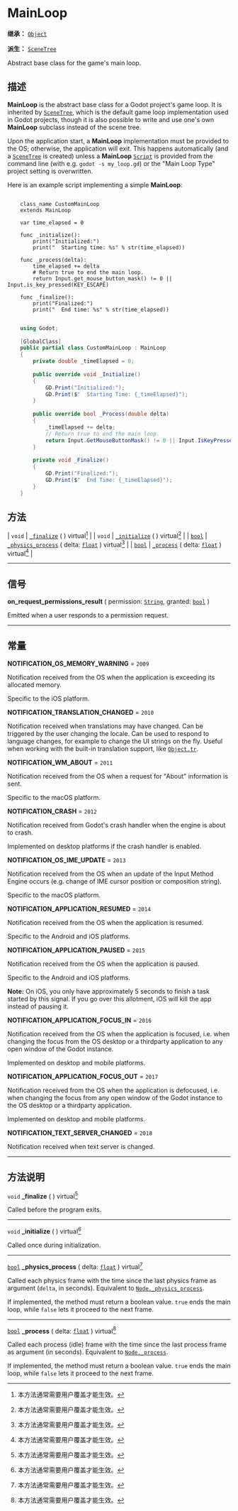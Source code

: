 <!-- ⚠ 请勿编辑本文件 ⚠ -->
<!-- 本文档使用脚本从 WeDot 引擎源码仓库生成。 -->
<!-- 生成脚本：https://github.com/WeDot-Engine/WeDot/tree/4.3/doc/tools/make_md.py； -->
<!-- 原文件：https://github.com/WeDot-Engine/WeDot/tree/4.3/doc/classes/MainLoop.xml。 -->

<div id="_class_mainloop"></div>

# MainLoop

**继承：** [`Object`](class_object.md)

**派生：** [`SceneTree`](class_scenetree.md)

Abstract base class for the game's main loop.

## 描述

**MainLoop** is the abstract base class for a Godot project's game loop. It is inherited by [`SceneTree`](class_scenetree.md), which is the default game loop implementation used in Godot projects, though it is also possible to write and use one's own **MainLoop** subclass instead of the scene tree.

Upon the application start, a **MainLoop** implementation must be provided to the OS; otherwise, the application will exit. This happens automatically (and a [`SceneTree`](class_scenetree.md) is created) unless a **MainLoop** [`Script`](class_script.md) is provided from the command line (with e.g. `godot -s my_loop.gd`) or the "Main Loop Type" project setting is overwritten.

Here is an example script implementing a simple **MainLoop**:



```gdscript

    class_name CustomMainLoop
    extends MainLoop
    
    var time_elapsed = 0
    
    func _initialize():
        print("Initialized:")
        print("  Starting time: %s" % str(time_elapsed))
    
    func _process(delta):
        time_elapsed += delta
        # Return true to end the main loop.
        return Input.get_mouse_button_mask() != 0 || Input.is_key_pressed(KEY_ESCAPE)
    
    func _finalize():
        print("Finalized:")
        print("  End time: %s" % str(time_elapsed))
```

```csharp

    using Godot;
    
    [GlobalClass]
    public partial class CustomMainLoop : MainLoop
    {
        private double _timeElapsed = 0;
    
        public override void _Initialize()
        {
            GD.Print("Initialized:");
            GD.Print($"  Starting Time: {_timeElapsed}");
        }
    
        public override bool _Process(double delta)
        {
            _timeElapsed += delta;
            // Return true to end the main loop.
            return Input.GetMouseButtonMask() != 0 || Input.IsKeyPressed(Key.Escape);
        }
    
        private void _Finalize()
        {
            GD.Print("Finalized:");
            GD.Print($"  End Time: {_timeElapsed}");
        }
    }
```







## 方法

| `void`                  | [`_finalize`](#class_mainloop_private_method__finalize) ( ) virtual[^virtual]                                                |
| `void`                  | [`_initialize`](#class_mainloop_private_method__initialize) ( ) virtual[^virtual]                                            |
| [`bool`](class_bool.md) | [`_physics_process`](#class_mainloop_private_method__physics_process) ( delta: [`float`](class_float.md) ) virtual[^virtual] |
| [`bool`](class_bool.md) | [`_process`](#class_mainloop_private_method__process) ( delta: [`float`](class_float.md) ) virtual[^virtual]                 |

<!-- rst-class:: classref-section-separator -->

---

## 信号

<div id="_class_class_mainloop_signal_on_request_permissions_result"></div>

**on_request_permissions_result** ( permission: [`String`](class_string.md), granted: [`bool`](class_bool.md) ) <div id="class_mainloop_signal_on_request_permissions_result"></div>

Emitted when a user responds to a permission request.

<!-- rst-class:: classref-section-separator -->

---

## 常量

<div id="_class_mainloop_constant_notification_os_memory_warning"></div>

**NOTIFICATION_OS_MEMORY_WARNING** = ``2009`` <div id="class_mainloop_constant_notification_os_memory_warning"></div>

Notification received from the OS when the application is exceeding its allocated memory.

Specific to the iOS platform.

<div id="_class_mainloop_constant_notification_translation_changed"></div>

**NOTIFICATION_TRANSLATION_CHANGED** = ``2010`` <div id="class_mainloop_constant_notification_translation_changed"></div>

Notification received when translations may have changed. Can be triggered by the user changing the locale. Can be used to respond to language changes, for example to change the UI strings on the fly. Useful when working with the built-in translation support, like [`Object.tr`](#class_object_method_tr).

<div id="_class_mainloop_constant_notification_wm_about"></div>

**NOTIFICATION_WM_ABOUT** = ``2011`` <div id="class_mainloop_constant_notification_wm_about"></div>

Notification received from the OS when a request for "About" information is sent.

Specific to the macOS platform.

<div id="_class_mainloop_constant_notification_crash"></div>

**NOTIFICATION_CRASH** = ``2012`` <div id="class_mainloop_constant_notification_crash"></div>

Notification received from Godot's crash handler when the engine is about to crash.

Implemented on desktop platforms if the crash handler is enabled.

<div id="_class_mainloop_constant_notification_os_ime_update"></div>

**NOTIFICATION_OS_IME_UPDATE** = ``2013`` <div id="class_mainloop_constant_notification_os_ime_update"></div>

Notification received from the OS when an update of the Input Method Engine occurs (e.g. change of IME cursor position or composition string).

Specific to the macOS platform.

<div id="_class_mainloop_constant_notification_application_resumed"></div>

**NOTIFICATION_APPLICATION_RESUMED** = ``2014`` <div id="class_mainloop_constant_notification_application_resumed"></div>

Notification received from the OS when the application is resumed.

Specific to the Android and iOS platforms.

<div id="_class_mainloop_constant_notification_application_paused"></div>

**NOTIFICATION_APPLICATION_PAUSED** = ``2015`` <div id="class_mainloop_constant_notification_application_paused"></div>

Notification received from the OS when the application is paused.

Specific to the Android and iOS platforms.

 **Note:** On iOS, you only have approximately 5 seconds to finish a task started by this signal. If you go over this allotment, iOS will kill the app instead of pausing it.

<div id="_class_mainloop_constant_notification_application_focus_in"></div>

**NOTIFICATION_APPLICATION_FOCUS_IN** = ``2016`` <div id="class_mainloop_constant_notification_application_focus_in"></div>

Notification received from the OS when the application is focused, i.e. when changing the focus from the OS desktop or a thirdparty application to any open window of the Godot instance.

Implemented on desktop and mobile platforms.

<div id="_class_mainloop_constant_notification_application_focus_out"></div>

**NOTIFICATION_APPLICATION_FOCUS_OUT** = ``2017`` <div id="class_mainloop_constant_notification_application_focus_out"></div>

Notification received from the OS when the application is defocused, i.e. when changing the focus from any open window of the Godot instance to the OS desktop or a thirdparty application.

Implemented on desktop and mobile platforms.

<div id="_class_mainloop_constant_notification_text_server_changed"></div>

**NOTIFICATION_TEXT_SERVER_CHANGED** = ``2018`` <div id="class_mainloop_constant_notification_text_server_changed"></div>

Notification received when text server is changed.

<!-- rst-class:: classref-section-separator -->

---

## 方法说明

<div id="_class_mainloop_private_method__finalize"></div>

`void` **_finalize** ( ) virtual[^virtual]<div id="class_mainloop_private_method__finalize"></div>

Called before the program exits.

<!-- rst-class:: classref-item-separator -->

---

<div id="_class_mainloop_private_method__initialize"></div>

`void` **_initialize** ( ) virtual[^virtual]<div id="class_mainloop_private_method__initialize"></div>

Called once during initialization.

<!-- rst-class:: classref-item-separator -->

---

<div id="_class_mainloop_private_method__physics_process"></div>

[`bool`](class_bool.md) **_physics_process** ( delta: [`float`](class_float.md) ) virtual[^virtual]<div id="class_mainloop_private_method__physics_process"></div>

Called each physics frame with the time since the last physics frame as argument (`delta`, in seconds). Equivalent to [`Node._physics_process`](#class_node_private_method__physics_process).

If implemented, the method must return a boolean value. `true` ends the main loop, while `false` lets it proceed to the next frame.

<!-- rst-class:: classref-item-separator -->

---

<div id="_class_mainloop_private_method__process"></div>

[`bool`](class_bool.md) **_process** ( delta: [`float`](class_float.md) ) virtual[^virtual]<div id="class_mainloop_private_method__process"></div>

Called each process (idle) frame with the time since the last process frame as argument (in seconds). Equivalent to [`Node._process`](#class_node_private_method__process).

If implemented, the method must return a boolean value. `true` ends the main loop, while `false` lets it proceed to the next frame.

[^virtual]: 本方法通常需要用户覆盖才能生效。
[^const]: 本方法无副作用，不会修改该实例的任何成员变量。
[^vararg]: 本方法除了能接受在此处描述的参数外，还能够继续接受任意数量的参数。
[^constructor]: 本方法用于构造某个类型。
[^static]: 调用本方法无需实例，可直接使用类名进行调用。
[^operator]: 本方法描述的是使用本类型作为左操作数的有效运算符。
[^bitfield]: 这个值是由下列位标志构成位掩码的整数。
[^void]: 无返回值。
